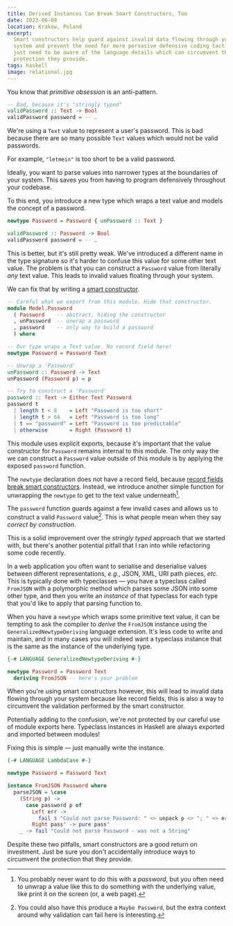```yaml
---
title: Derived Instances Can Break Smart Constructors, Too
date: 2023-06-09
location: Kraków, Poland
excerpt:
  Smart constructors help guard against invalid data flowing through your
  system and prevent the need for more pervasive defensive coding tactics. You
  just need to be aware of the language details which can circumvent the
  protection they provide.
tags: haskell
image: relational.jpg
---
```


You know that _primitive obsession_ is an anti-pattern.

```haskell
-- Bad, because it's "stringly typed"
validPassword :: Text -> Bool
validPassword password = -- …
```

We're using a `Text` value to represent a user's password. This is bad because
there are so many possible `Text` values which would not be valid passwords.

For example, `"letmein"` is too short to be a valid password.

Ideally, you want to parse values into narrower types at the boundaries of your
system. This saves you from having to program defensively throughout your
codebase.

To this end, you introduce a new type which wraps a text value and models the
concept of a password.

```haskell
newtype Password = Password { unPassword :: Text }

validPassword :: Password -> Bool
validPassword password = -- …
```

This is better, but it's still pretty weak. We've introduced a different name
in the type signature so it's harder to confuse this value for some other
text value. The problem is that you can construct a `Password` value from
literally _any_ text value. This leads to invalid values floating through your
system.

We can fix that by writing a [smart constructor][0].

```haskell
-- Careful what we export from this module. Hide that constructor.
module Model.Password
  ( Password    -- abstract, hiding the constructor
  , unPassword  -- unwrap a password
  , password    -- only way to build a password
  ) where

-- Our type wraps a Text value. No record field here!
newtype Password = Password Text

-- Unwrap a 'Password'
unPassword :: Password -> Text
unPassword (Password p) = p

-- Try to construct a 'Password'
password :: Text -> Either Text Password
password t
  | length t < 8    = Left "Password is too short"
  | length t > 64   = Left "Password is too long"
  | t == "password" = Left "Password is too predictable"
  | otherwise       = Right (Password t)
```

This module uses explicit exports, because it's important that the value
constructor for `Password` remains internal to this module. The only way the we
can construct a `Password` value outside of this module is by applying the
exposed `password` function.

The `newtype` declaration does not have a record field, because [record fields
break smart constructors][1]. Instead, we introduce another simple function for
unwrapping the `newtype` to get to the text value underneath[^1].

The `password` function guards against a few invalid cases and allows us to
construct a valid `Password` value[^2]. This is what people mean when they say
_correct by construction_.

This is a solid improvement over the _stringly typed_ approach that we started
with, but there's another potential pitfall that I ran into while refactoring
some code recently.

In a web application you often want to serialise and deserialise values between
different representations, _e.g._, JSON, XML, URI path pieces, _etc._ This is
typically done with typeclasses — you have a typeclass called `FromJSON` with a
polymorphic method which parses some JSON into some other type, and then you
write an _instance_ of that typeclass for each type that you'd like to apply
that parsing function to.

When you have a `newtype` which wraps some primitive text value, it can be
tempting to ask the compiler to _derive_ the `FromJSON` instance using the
`GeneralizedNewtypeDeriving` language extension. It's less code to write and
maintain, and in many cases you will indeed want a typeclass instance that is
the same as the instance of the underlying type.

```haskell
{-# LANGUAGE GeneralizedNewtypeDeriving #-}

newtype Password = Password Text
  deriving FromJSON -- here's your problem
```

When you're using smart constructors however, this will lead to invalid data
flowing through your system because like record fields, this is also a way to
circumvent the validation performed by the smart constructor.

Potentially adding to the confusion, we're not protected by our careful use of
module exports here. Typeclass instances in Haskell are always exported and
imported between modules!

Fixing this is simple — just manually write the instance.

```haskell
{-# LANGUAGE LambdaCase #-}

newtype Password = Password Text

instance FromJSON Password where
  parseJSON = \case
    (String p) ->
      case password p of
        Left err ->
          fail $ "Could not parse Password: " <> unpack p <> "; " <> err <> "."
        Right pass' -> pure pass'
    _ -> fail "Could not parse Password - was not a String"
```

Despite these two pitfalls, smart constructors are a good return on investment.
Just be sure you don't accidentally introduce ways to circumvent the protection
that they provide.


[^1]: You probably never want to do this with a _password_, but you often need
      to unwrap a value like this to do something with the underlying value, like
      print it on the screen (or, a web page).
[^2]: You could also have this produce a `Maybe Password`, but the extra
      context around why validation can fail here is interesting.

[0]: https://kowainik.github.io/posts/haskell-mini-patterns#smart-constructor
[1]: https://taylor.fausak.me/2018/03/16/record-fields-break-smart-constructors/
